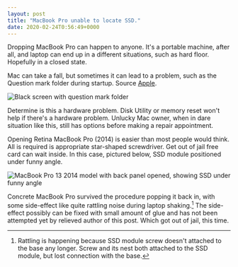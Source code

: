 ```yaml
---
layout: post
title: "MacBook Pro unable to locate SSD."
date: 2020-02-24T0:56:49+0000
---
```


Dropping MacBook Pro can happen to anyone. It's a portable machine, after all, and laptop can end up in a different situations, such as hard floor. Hopefully in a closed state.

Mac can take a fall, but sometimes it can lead to a problem, such as the Question mark folder during startup. Source [Apple](https://support.apple.com/en-us/HT204156).

![Black screen with question mark folder]({{site.url}}/images/macos-startup-screen-disk-unavailable.jpg)

Determine is this a hardware problem. Disk Utility or memory reset won't help if there's a hardware problem. Unlucky Mac owner, when in dare situation like this, still has options before making a repair appointment.

Opening Retina MacBook Pro (2014) is easier than most people would think. All is required is appropriate star-shaped screwdriver. Get out of jail free card can wait inside. In this case, pictured below, SSD module positioned under funny angle.

![MacBook Pro 13 2014 model with back panel opened, showing SSD under funny angle]({{site.url}}/images/macbook-ssd-misaligned.jpeg)

Concrete MacBook Pro survived the procedure popping it back in, with some side-effect like quite rattling noise during laptop shaking.[^1] The side-effect possibly can be fixed with small amount of glue and has not been attempted yet by relieved author of this post. Which got out of jail, this time.

[^1]: Rattling is happening because SSD module screw doesn't attached to the base any longer. Screw and its nest both attached to the SSD module, but lost connection with the base.